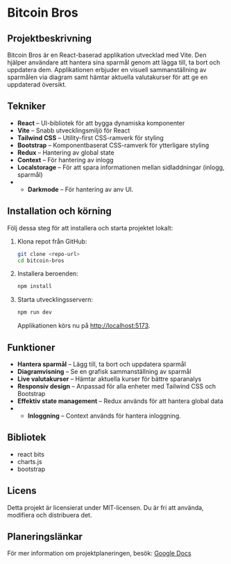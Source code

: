 # Bitcoin Bros

## Projektbeskrivning

Bitcoin Bros är en React-baserad applikation utvecklad med Vite. Den hjälper användare att hantera sina sparmål genom att lägga till, ta bort och uppdatera dem. Applikationen erbjuder en visuell sammanställning av sparmålen via diagram samt hämtar aktuella valutakurser för att ge en uppdaterad översikt.

## Tekniker

- **React** – UI-bibliotek för att bygga dynamiska komponenter
- **Vite** – Snabb utvecklingsmiljö för React
- **Tailwind CSS** – Utility-first CSS-ramverk för styling
- **Bootstrap** – Komponentbaserat CSS-ramverk för ytterligare styling
- **Redux** – Hantering av global state
- **Context** – För hantering av inlogg
- **Localstorage** – För att spara informationen mellan sidladdningar (inlogg, sparmål)
- - **Darkmode** – För hantering av anv UI.
  
## Installation och körning

Följ dessa steg för att installera och starta projektet lokalt:

1. Klona repot från GitHub:
   ```sh
   git clone <repo-url>
   cd bitcoin-bros
   ```
2. Installera beroenden:
   ```sh
   npm install
   ```
3. Starta utvecklingsservern:
   ```sh
   npm run dev
   ```
   Applikationen körs nu på [http://localhost:5173](http://localhost:5173).

## Funktioner

- **Hantera sparmål** – Lägg till, ta bort och uppdatera sparmål
- **Diagramvisning** – Se en grafisk sammanställning av sparmål
- **Live valutakurser** – Hämtar aktuella kurser för bättre sparanalys
- **Responsiv design** – Anpassad för alla enheter med Tailwind CSS och Bootstrap
- **Effektiv state management** – Redux används för att hantera global data
- - **Inloggning** – Context används för hantera inloggning.
 
## Bibliotek
- react bits
- charts.js
- bootstrap


## Licens

Detta projekt är licensierat under MIT-licensen. Du är fri att använda, modifiera och distribuera det.

## Planeringslänkar

För mer information om projektplaneringen, besök: [Google Docs](https://docs.google.com/document/d/1H4eDuZfrzw68r0HXZTlOL5OC27io28WSMaKc7NazzCg/edit?tab=t.0#heading=h.jlszf379mo0x)

